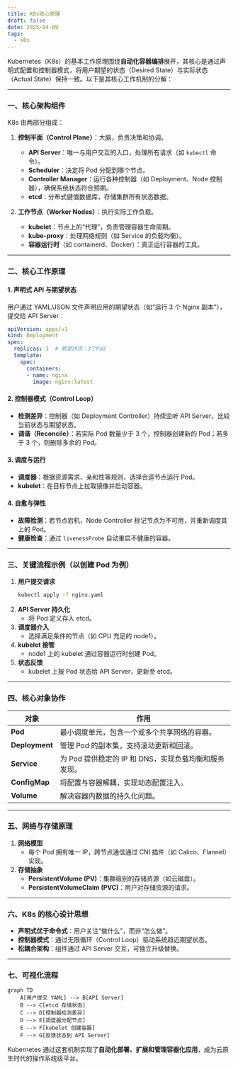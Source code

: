 ```yaml
---
title: K8s核心原理
draft: false
date: 2025-04-09
tags:
  - k8s
---
```


Kubernetes（K8s）的基本工作原理围绕**自动化容器编排**展开，其核心是通过声明式配置和控制器模式，将用户期望的状态（Desired State）与实际状态（Actual State）保持一致。以下是其核心工作机制的分解：

---

### **一、核心架构组件**

K8s 由两部分组成：

1. **控制平面（Control Plane）**：大脑，负责决策和协调。
   - **API Server**：唯一与用户交互的入口，处理所有请求（如 `kubectl` 命令）。
   - **Scheduler**：决定将 Pod 分配到哪个节点。
   - **Controller Manager**：运行各种控制器（如 Deployment、Node 控制器），确保系统状态符合预期。
   - **etcd**：分布式键值数据库，存储集群所有状态数据。

2. **工作节点（Worker Nodes）**：执行实际工作负载。
   - **kubelet**：节点上的“代理”，负责管理容器生命周期。
   - **kube-proxy**：处理网络规则（如 Service 的负载均衡）。
   - **容器运行时**（如 containerd、Docker）：真正运行容器的工具。

---

### **二、核心工作原理**

#### 1. **声明式 API 与期望状态**

用户通过 YAML/JSON 文件声明应用的期望状态（如“运行 3 个 Nginx 副本”），提交给 API Server：
```yaml
apiVersion: apps/v1
kind: Deployment
spec:
  replicas: 3  # 期望状态：3个Pod
  template:
    spec:
      containers:
      - name: nginx
        image: nginx:latest
```

#### 2. **控制器模式（Control Loop）**

- **检测差异**：控制器（如 Deployment Controller）持续监听 API Server，比较当前状态与期望状态。
- **调谐（Reconcile）**：若实际 Pod 数量少于 3 个，控制器创建新的 Pod；若多于 3 个，则删除多余的 Pod。

#### 3. **调度与运行**

- **调度器**：根据资源需求、亲和性等规则，选择合适节点运行 Pod。
- **kubelet**：在目标节点上拉取镜像并启动容器。

#### 4. **自愈与弹性**

- **故障检测**：若节点宕机，Node Controller 标记节点为不可用，并重新调度其上的 Pod。
- **健康检查**：通过 `livenessProbe` 自动重启不健康的容器。

---

### **三、关键流程示例（以创建 Pod 为例）**

1. **用户提交请求**  
   ```bash
   kubectl apply -f nginx.yaml
   ```
2. **API Server 持久化**  
   - 将 Pod 定义存入 etcd。
3. **调度器介入**  
   - 选择满足条件的节点（如 CPU 充足的 node1）。
4. **kubelet 接管**  
   - node1 上的 kubelet 通过容器运行时创建 Pod。
5. **状态反馈**  
   - kubelet 上报 Pod 状态给 API Server，更新至 etcd。

---

### **四、核心对象协作**

| 对象          | 作用                                                                 |
|---------------|----------------------------------------------------------------------|
| **Pod**       | 最小调度单元，包含一个或多个共享网络的容器。                         |
| **Deployment**| 管理 Pod 的副本集，支持滚动更新和回滚。                              |
| **Service**   | 为 Pod 提供稳定的 IP 和 DNS，实现负载均衡和服务发现。                |
| **ConfigMap** | 将配置与容器解耦，实现动态配置注入。                                 |
| **Volume**    | 解决容器内数据的持久化问题。                                         |

---

### **五、网络与存储原理**
1. **网络模型**  
   - 每个 Pod 拥有唯一 IP，跨节点通信通过 CNI 插件（如 Calico、Flannel）实现。
2. **存储抽象**  
   - **PersistentVolume (PV)**：集群级别的存储资源（如云磁盘）。
   - **PersistentVolumeClaim (PVC)**：用户对存储资源的请求。

---

### **六、K8s 的核心设计思想**
- **声明式优于命令式**：用户关注“做什么”，而非“怎么做”。
- **控制器模式**：通过无限循环（Control Loop）驱动系统趋近期望状态。
- **松耦合架构**：组件通过 API Server 交互，可独立升级替换。

---

### **七、可视化流程**
```mermaid
graph TD
    A[用户提交 YAML] --> B[API Server]
    B --> C[etcd 存储状态]
    C --> D[控制器检测差异]
    D --> E[调度器分配节点]
    E --> F[kubelet 创建容器]
    F --> G[反馈状态到 API Server]
```

Kubernetes 通过这套机制实现了**自动化部署、扩展和管理容器化应用**，成为云原生时代的操作系统级平台。